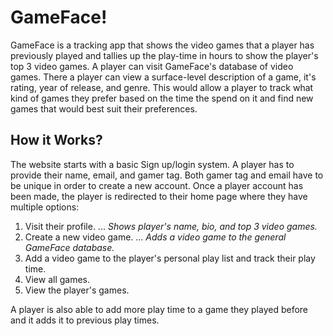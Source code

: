 # GameFace!

GameFace is a tracking app that shows the video games that a player has previously played and tallies up the play-time in hours to show the player's top 3 video games. A player can visit GameFace's database of video games. There a player can view a surface-level description of a game, it's rating, year of release, and genre. This would allow a player to track what kind of games they prefer based on the time the spend on it and find new games that would best suit their preferences.

## How it Works?

The website starts with a basic Sign up/login system. A player has to provide their name, email, and gamer tag. Both gamer tag and email have to be unique in order to create a new account. Once a player account has been made, the player is redirected to their home page where they have multiple options:

1. Visit their profile.
... _Shows player's name, bio, and top 3 video games._
2. Create a new video game.
... _Adds a video game to the general GameFace database._
3. Add a video game to the player's personal play list and track their play time.
4. View all games.
5. View the player's games.

A player is also able to add more play time to a game they played before and it adds it to previous play times.
